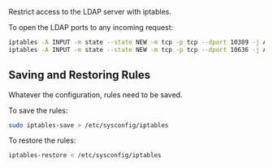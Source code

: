 Restrict access to the LDAP server with iptables.

To open the LDAP ports to any incoming request:

```bash
iptables -A INPUT -m state --state NEW -m tcp -p tcp --dport 10389 -j ACCEPT
iptables -A INPUT -m state --state NEW -m tcp -p tcp --dport 10636 -j ACCEPT
```

## Saving and Restoring Rules

Whatever the configuration, rules need to be saved. 

To save the rules:

```bash
sudo iptables-save > /etc/sysconfig/iptables
```

To restore the rules:

```bash
iptables-restore < /etc/sysconfig/iptables
```
